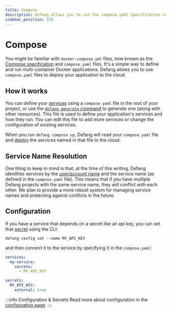 ```yaml
---
title: Compose
description: Defang allows you to use the compose.yaml specification to deploy your application to the cloud.
sidebar_position: 150
---
```


# Compose

You might be familiar with `docker-compose.yml` files, now known as the [Compose specification](https://docs.docker.com/compose/compose-file/) and `compose.yaml` files. It's a simple way to define and run multi-container Docker applications. Defang allows you to use `compose.yaml` files to deploy your application to the cloud.

## How it works

You can define your [services](./services.md) using a `compose.yaml` file in the root of your project, or use the [`defang generate` command](../tutorials/generate-new-code-using-ai.mdx) to generate one (along with other resources). This file is used to define your application's services and how they run. You can edit this file to add more services or change the configuration of existing services.

When you run `defang compose up`, Defang will read your `compose.yaml` file and [deploy](./deployments.md) the services named in that file to the cloud.

## Service Name Resolution

One thing to keep in mind is that, at the time of this writing, Defang identifies services by the [user/account name](./accounts.md) and the service name (as defined in the `compose.yaml` file). This means that if you have multiple Defang projects with the same service name, they will conflict with each other. We plan to provide a more robust system for managing service names and protecting against conflicts in the future.

## Configuration

If you have a service that depends on a secret like an api key, you can set that [secret](./configuration.md) using the CLI:

```
defang config set --name MY_API_KEY
```

and then connect it to the service by specifying it in the `compose.yaml`:

```yaml
services:
  my-service:
    secrets:
      - MY_API_KEY

secrets:
  MY_API_KEY:
    external: true
```

:::info Configuration & Secrets
Read more about configuration in the [configuration page](./configuration.md).
:::
